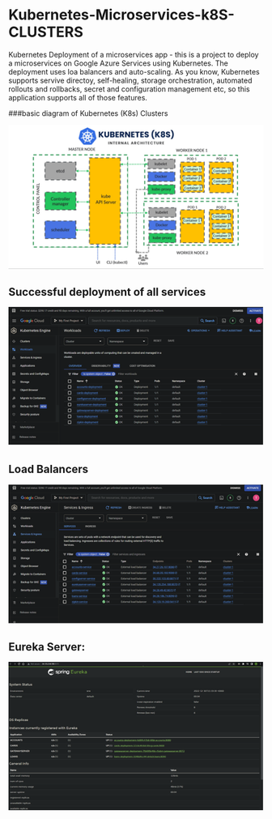 # Kubernetes-Microservices-k8S-CLUSTERS

Kubernetes Deployment of a microservices app - this is a project to deploy a microservices on Google Azure Services using Kubernetes. The deployment uses loa balancers and auto-scaling. As you know, Kubernetes supports servive directoy, self-healing, storage orchestration, automated rollouts and rollbacks, secret and configuration management etc, so this application supports all of those features. 

###basic diagram of Kubernetes (K8s) Clusters 

![alt text](https://github.com/taroserigano/Kubernetes-Microservices-/blob/main/pics/kube.jpg)

## Successful deployment of all services 
![alt text](https://github.com/taroserigano/Kubernetes-Microservices-/blob/main/pics/1.png)

## Load Balancers 
![alt text](https://github.com/taroserigano/Kubernetes-Microservices-/blob/main/pics/2.png) 

## Eureka Server:
![alt text](https://github.com/taroserigano/Kubernetes-Microservices-/blob/main/pics/eureka.png)







